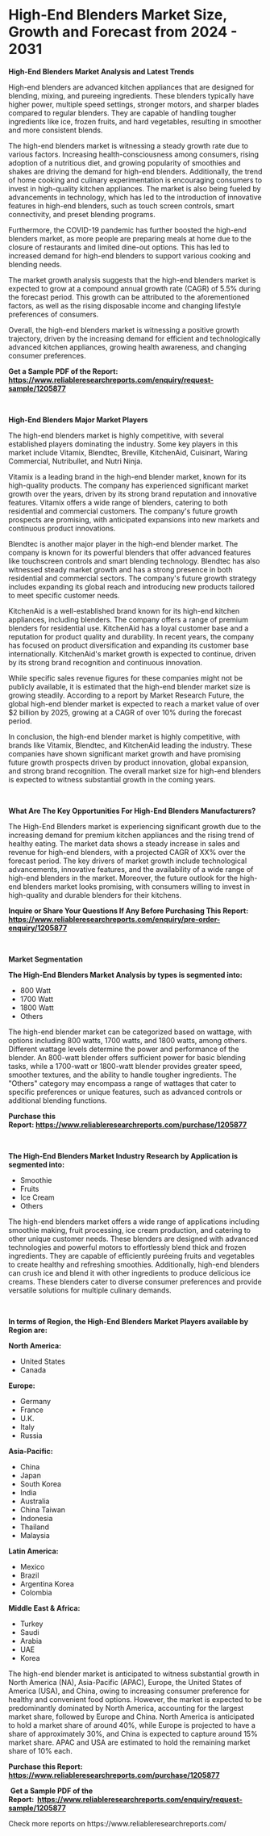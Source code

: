 <p><h1>High-End Blenders Market Size, Growth and Forecast from 2024 - 2031</h1></p><p><strong>High-End Blenders Market Analysis and Latest Trends</strong></p>
<p><p>High-end blenders are advanced kitchen appliances that are designed for blending, mixing, and pureeing ingredients. These blenders typically have higher power, multiple speed settings, stronger motors, and sharper blades compared to regular blenders. They are capable of handling tougher ingredients like ice, frozen fruits, and hard vegetables, resulting in smoother and more consistent blends.</p><p>The high-end blenders market is witnessing a steady growth rate due to various factors. Increasing health-consciousness among consumers, rising adoption of a nutritious diet, and growing popularity of smoothies and shakes are driving the demand for high-end blenders. Additionally, the trend of home cooking and culinary experimentation is encouraging consumers to invest in high-quality kitchen appliances. The market is also being fueled by advancements in technology, which has led to the introduction of innovative features in high-end blenders, such as touch screen controls, smart connectivity, and preset blending programs.</p><p>Furthermore, the COVID-19 pandemic has further boosted the high-end blenders market, as more people are preparing meals at home due to the closure of restaurants and limited dine-out options. This has led to increased demand for high-end blenders to support various cooking and blending needs.</p><p>The market growth analysis suggests that the high-end blenders market is expected to grow at a compound annual growth rate (CAGR) of 5.5% during the forecast period. This growth can be attributed to the aforementioned factors, as well as the rising disposable income and changing lifestyle preferences of consumers.</p><p>Overall, the high-end blenders market is witnessing a positive growth trajectory, driven by the increasing demand for efficient and technologically advanced kitchen appliances, growing health awareness, and changing consumer preferences.</p></p>
<p><strong>Get a Sample PDF of the Report:&nbsp; <a href="https://www.reliableresearchreports.com/enquiry/request-sample/1205877">https://www.reliableresearchreports.com/enquiry/request-sample/1205877</a></strong></p>
<p>&nbsp;</p>
<p><strong>High-End Blenders Major Market Players</strong></p>
<p><p>The high-end blenders market is highly competitive, with several established players dominating the industry. Some key players in this market include Vitamix, Blendtec, Breville, KitchenAid, Cuisinart, Waring Commercial, Nutribullet, and Nutri Ninja. </p><p>Vitamix is a leading brand in the high-end blender market, known for its high-quality products. The company has experienced significant market growth over the years, driven by its strong brand reputation and innovative features. Vitamix offers a wide range of blenders, catering to both residential and commercial customers. The company's future growth prospects are promising, with anticipated expansions into new markets and continuous product innovations. </p><p>Blendtec is another major player in the high-end blender market. The company is known for its powerful blenders that offer advanced features like touchscreen controls and smart blending technology. Blendtec has also witnessed steady market growth and has a strong presence in both residential and commercial sectors. The company's future growth strategy includes expanding its global reach and introducing new products tailored to meet specific customer needs. </p><p>KitchenAid is a well-established brand known for its high-end kitchen appliances, including blenders. The company offers a range of premium blenders for residential use. KitchenAid has a loyal customer base and a reputation for product quality and durability. In recent years, the company has focused on product diversification and expanding its customer base internationally. KitchenAid's market growth is expected to continue, driven by its strong brand recognition and continuous innovation.</p><p>While specific sales revenue figures for these companies might not be publicly available, it is estimated that the high-end blender market size is growing steadily. According to a report by Market Research Future, the global high-end blender market is expected to reach a market value of over $2 billion by 2025, growing at a CAGR of over 10% during the forecast period.</p><p>In conclusion, the high-end blender market is highly competitive, with brands like Vitamix, Blendtec, and KitchenAid leading the industry. These companies have shown significant market growth and have promising future growth prospects driven by product innovation, global expansion, and strong brand recognition. The overall market size for high-end blenders is expected to witness substantial growth in the coming years.</p></p>
<p>&nbsp;</p>
<p><strong>What Are The Key Opportunities For High-End Blenders Manufacturers?</strong></p>
<p><p>The High-End Blenders market is experiencing significant growth due to the increasing demand for premium kitchen appliances and the rising trend of healthy eating. The market data shows a steady increase in sales and revenue for high-end blenders, with a projected CAGR of XX% over the forecast period. The key drivers of market growth include technological advancements, innovative features, and the availability of a wide range of high-end blenders in the market. Moreover, the future outlook for the high-end blenders market looks promising, with consumers willing to invest in high-quality and durable blenders for their kitchens.</p></p>
<p><strong>Inquire or Share Your Questions If Any Before Purchasing This Report: <a href="https://www.reliableresearchreports.com/enquiry/pre-order-enquiry/1205877">https://www.reliableresearchreports.com/enquiry/pre-order-enquiry/1205877</a></strong></p>
<p>&nbsp;</p>
<p><strong>Market Segmentation</strong></p>
<p><strong>The High-End Blenders Market Analysis by types is segmented into:</strong></p>
<p><ul><li>800 Watt</li><li>1700 Watt</li><li>1800 Watt</li><li>Others</li></ul></p>
<p><p>The high-end blender market can be categorized based on wattage, with options including 800 watts, 1700 watts, and 1800 watts, among others. Different wattage levels determine the power and performance of the blender. An 800-watt blender offers sufficient power for basic blending tasks, while a 1700-watt or 1800-watt blender provides greater speed, smoother textures, and the ability to handle tougher ingredients. The "Others" category may encompass a range of wattages that cater to specific preferences or unique features, such as advanced controls or additional blending functions.</p></p>
<p><strong>Purchase this Report:&nbsp;<a href="https://www.reliableresearchreports.com/purchase/1205877">https://www.reliableresearchreports.com/purchase/1205877</a></strong></p>
<p>&nbsp;</p>
<p><strong>The High-End Blenders Market Industry Research by Application is segmented into:</strong></p>
<p><ul><li>Smoothie</li><li>Fruits</li><li>Ice Cream</li><li>Others</li></ul></p>
<p><p>The high-end blenders market offers a wide range of applications including smoothie making, fruit processing, ice cream production, and catering to other unique customer needs. These blenders are designed with advanced technologies and powerful motors to effortlessly blend thick and frozen ingredients. They are capable of efficiently puréeing fruits and vegetables to create healthy and refreshing smoothies. Additionally, high-end blenders can crush ice and blend it with other ingredients to produce delicious ice creams. These blenders cater to diverse consumer preferences and provide versatile solutions for multiple culinary demands.</p></p>
<p>&nbsp;</p>
<p><strong>In terms of Region, the High-End Blenders Market Players available by Region are:</strong></p>
<p>
    <p> <strong> North America: </strong>
        <ul>
            <li>United States</li>
            <li>Canada</li>
        </ul>
        </p> 
    <p> <strong> Europe: </strong>
        <ul>
            <li>Germany</li>
            <li>France</li>
            <li>U.K.</li>
            <li>Italy</li>
            <li>Russia</li>
        </ul>
        </p> 
    <p> <strong> Asia-Pacific: </strong>
        <ul>
            <li>China</li>
            <li>Japan</li>
            <li>South Korea</li>
            <li>India</li>
            <li>Australia</li>
            <li>China Taiwan</li>
            <li>Indonesia</li>
            <li>Thailand</li>
            <li>Malaysia</li>
        </ul>
        </p> 
    <p> <strong> Latin America: </strong>
        <ul>
            <li>Mexico</li>
            <li>Brazil</li>
            <li>Argentina Korea</li>
            <li>Colombia</li>
        </ul>
        </p> 
    <p> <strong> Middle East & Africa: </strong>
        <ul>
            <li>Turkey</li>
            <li>Saudi</li>
            <li>Arabia</li>
            <li>UAE</li>
            <li>Korea</li>
        </ul>
    </p>
    </p>
<p><p>The high-end blender market is anticipated to witness substantial growth in North America (NA), Asia-Pacific (APAC), Europe, the United States of America (USA), and China, owing to increasing consumer preference for healthy and convenient food options. However, the market is expected to be predominantly dominated by North America, accounting for the largest market share, followed by Europe and China. North America is anticipated to hold a market share of around 40%, while Europe is projected to have a share of approximately 30%, and China is expected to capture around 15% market share. APAC and USA are estimated to hold the remaining market share of 10% each.</p></p>
<p><strong>Purchase this Report: <a href="https://www.reliableresearchreports.com/purchase/1205877">https://www.reliableresearchreports.com/purchase/1205877</a></strong></p>
<p>&nbsp;<strong>Get a Sample PDF of the Report:&nbsp;&nbsp;<a href="https://www.reliableresearchreports.com/enquiry/request-sample/1205877">https://www.reliableresearchreports.com/enquiry/request-sample/1205877</a></strong></p>
<p><strong></strong></p>
<p>Check more reports on https://www.reliableresearchreports.com/</p>